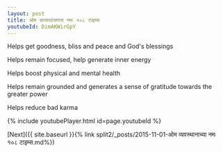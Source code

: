 ```yaml
---
layout: post
title: ओम सत्यपरायणाय नमः १०८ टाइम्स
youtubeId: DimAKWirGpY
---
```

 
 
Helps get goodness, bliss and peace and God's blessings
 
Helps remain focused, help generate inner energy 
 
Helps boost physical and mental health 
 
Helps remain grounded and generates a sense of gratitude towards the greater power 
 
Helps reduce bad karma
 
 
 
 


{% include youtubePlayer.html id=page.youtubeId %}
 
[Next]({{ site.baseurl }}{% link  split2/_posts/2015-11-01-ओम व्यवस्थानाच्या नमः १०८ टाइम्स.md%})
 
